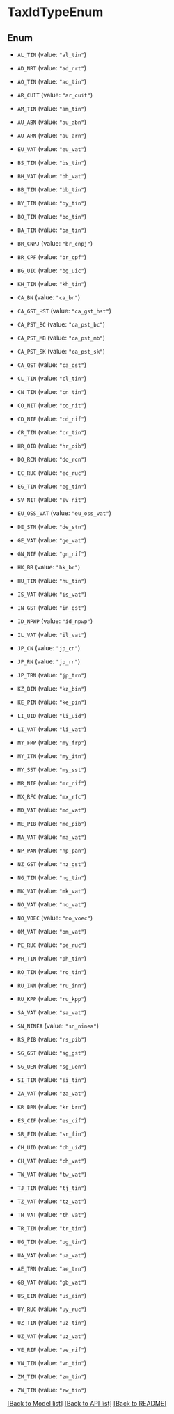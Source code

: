 # TaxIdTypeEnum

## Enum


* `AL_TIN` (value: `"al_tin"`)

* `AD_NRT` (value: `"ad_nrt"`)

* `AO_TIN` (value: `"ao_tin"`)

* `AR_CUIT` (value: `"ar_cuit"`)

* `AM_TIN` (value: `"am_tin"`)

* `AU_ABN` (value: `"au_abn"`)

* `AU_ARN` (value: `"au_arn"`)

* `EU_VAT` (value: `"eu_vat"`)

* `BS_TIN` (value: `"bs_tin"`)

* `BH_VAT` (value: `"bh_vat"`)

* `BB_TIN` (value: `"bb_tin"`)

* `BY_TIN` (value: `"by_tin"`)

* `BO_TIN` (value: `"bo_tin"`)

* `BA_TIN` (value: `"ba_tin"`)

* `BR_CNPJ` (value: `"br_cnpj"`)

* `BR_CPF` (value: `"br_cpf"`)

* `BG_UIC` (value: `"bg_uic"`)

* `KH_TIN` (value: `"kh_tin"`)

* `CA_BN` (value: `"ca_bn"`)

* `CA_GST_HST` (value: `"ca_gst_hst"`)

* `CA_PST_BC` (value: `"ca_pst_bc"`)

* `CA_PST_MB` (value: `"ca_pst_mb"`)

* `CA_PST_SK` (value: `"ca_pst_sk"`)

* `CA_QST` (value: `"ca_qst"`)

* `CL_TIN` (value: `"cl_tin"`)

* `CN_TIN` (value: `"cn_tin"`)

* `CO_NIT` (value: `"co_nit"`)

* `CD_NIF` (value: `"cd_nif"`)

* `CR_TIN` (value: `"cr_tin"`)

* `HR_OIB` (value: `"hr_oib"`)

* `DO_RCN` (value: `"do_rcn"`)

* `EC_RUC` (value: `"ec_ruc"`)

* `EG_TIN` (value: `"eg_tin"`)

* `SV_NIT` (value: `"sv_nit"`)

* `EU_OSS_VAT` (value: `"eu_oss_vat"`)

* `DE_STN` (value: `"de_stn"`)

* `GE_VAT` (value: `"ge_vat"`)

* `GN_NIF` (value: `"gn_nif"`)

* `HK_BR` (value: `"hk_br"`)

* `HU_TIN` (value: `"hu_tin"`)

* `IS_VAT` (value: `"is_vat"`)

* `IN_GST` (value: `"in_gst"`)

* `ID_NPWP` (value: `"id_npwp"`)

* `IL_VAT` (value: `"il_vat"`)

* `JP_CN` (value: `"jp_cn"`)

* `JP_RN` (value: `"jp_rn"`)

* `JP_TRN` (value: `"jp_trn"`)

* `KZ_BIN` (value: `"kz_bin"`)

* `KE_PIN` (value: `"ke_pin"`)

* `LI_UID` (value: `"li_uid"`)

* `LI_VAT` (value: `"li_vat"`)

* `MY_FRP` (value: `"my_frp"`)

* `MY_ITN` (value: `"my_itn"`)

* `MY_SST` (value: `"my_sst"`)

* `MR_NIF` (value: `"mr_nif"`)

* `MX_RFC` (value: `"mx_rfc"`)

* `MD_VAT` (value: `"md_vat"`)

* `ME_PIB` (value: `"me_pib"`)

* `MA_VAT` (value: `"ma_vat"`)

* `NP_PAN` (value: `"np_pan"`)

* `NZ_GST` (value: `"nz_gst"`)

* `NG_TIN` (value: `"ng_tin"`)

* `MK_VAT` (value: `"mk_vat"`)

* `NO_VAT` (value: `"no_vat"`)

* `NO_VOEC` (value: `"no_voec"`)

* `OM_VAT` (value: `"om_vat"`)

* `PE_RUC` (value: `"pe_ruc"`)

* `PH_TIN` (value: `"ph_tin"`)

* `RO_TIN` (value: `"ro_tin"`)

* `RU_INN` (value: `"ru_inn"`)

* `RU_KPP` (value: `"ru_kpp"`)

* `SA_VAT` (value: `"sa_vat"`)

* `SN_NINEA` (value: `"sn_ninea"`)

* `RS_PIB` (value: `"rs_pib"`)

* `SG_GST` (value: `"sg_gst"`)

* `SG_UEN` (value: `"sg_uen"`)

* `SI_TIN` (value: `"si_tin"`)

* `ZA_VAT` (value: `"za_vat"`)

* `KR_BRN` (value: `"kr_brn"`)

* `ES_CIF` (value: `"es_cif"`)

* `SR_FIN` (value: `"sr_fin"`)

* `CH_UID` (value: `"ch_uid"`)

* `CH_VAT` (value: `"ch_vat"`)

* `TW_VAT` (value: `"tw_vat"`)

* `TJ_TIN` (value: `"tj_tin"`)

* `TZ_VAT` (value: `"tz_vat"`)

* `TH_VAT` (value: `"th_vat"`)

* `TR_TIN` (value: `"tr_tin"`)

* `UG_TIN` (value: `"ug_tin"`)

* `UA_VAT` (value: `"ua_vat"`)

* `AE_TRN` (value: `"ae_trn"`)

* `GB_VAT` (value: `"gb_vat"`)

* `US_EIN` (value: `"us_ein"`)

* `UY_RUC` (value: `"uy_ruc"`)

* `UZ_TIN` (value: `"uz_tin"`)

* `UZ_VAT` (value: `"uz_vat"`)

* `VE_RIF` (value: `"ve_rif"`)

* `VN_TIN` (value: `"vn_tin"`)

* `ZM_TIN` (value: `"zm_tin"`)

* `ZW_TIN` (value: `"zw_tin"`)


[[Back to Model list]](../README.md#documentation-for-models) [[Back to API list]](../README.md#documentation-for-api-endpoints) [[Back to README]](../README.md)


